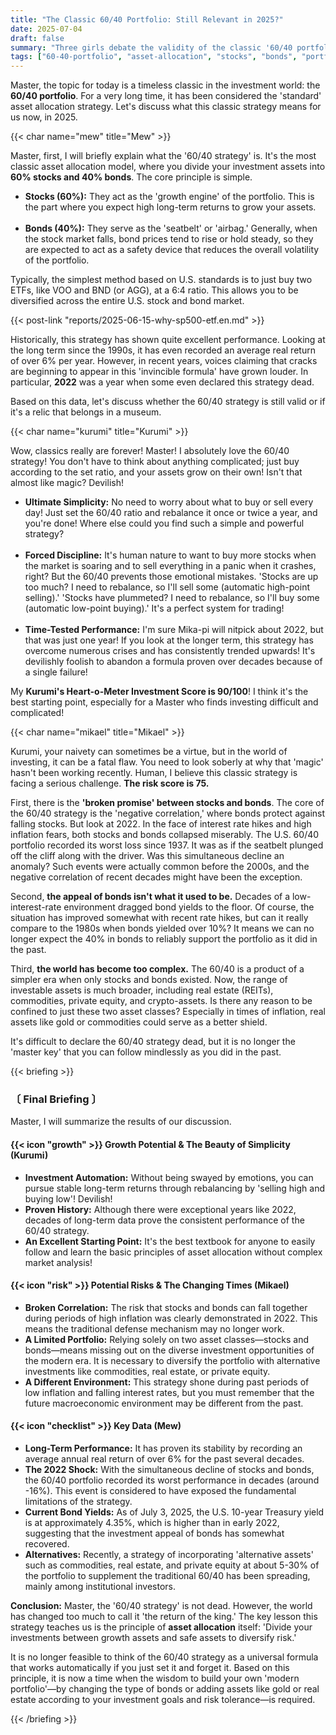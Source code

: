 ```yaml
---
title: "The Classic 60/40 Portfolio: Still Relevant in 2025?"
date: 2025-07-04
draft: false
summary: "Three girls debate the validity of the classic '60/40 portfolio.' Kurumi champions its proven simplicity and stability, while Mikael warns of the potential for simultaneous stock and bond declines, arguing that times have changed. We analyze whether this traditional asset allocation strategy can still succeed today."
tags: ["60-40-portfolio", "asset-allocation", "stocks", "bonds", "portfolio", "etf"]
---
```


<p>Master, the topic for today is a timeless classic in the investment world: the <strong>60/40 portfolio</strong>. For a very long time, it has been considered the 'standard' asset allocation strategy. Let's discuss what this classic strategy means for us now, in 2025.</p>

{{< char name="mew" title="Mew" >}}
<p>Master, first, I will briefly explain what the '60/40 strategy' is. It's the most classic asset allocation model, where you divide your investment assets into <strong>60% stocks and 40% bonds</strong>. The core principle is simple.</p>
<ul>
    <li><strong>Stocks (60%):</strong> They act as the 'growth engine' of the portfolio. This is the part where you expect high long-term returns to grow your assets.</li><br>
    <li><strong>Bonds (40%):</strong> They serve as the 'seatbelt' or 'airbag.' Generally, when the stock market falls, bond prices tend to rise or hold steady, so they are expected to act as a safety device that reduces the overall volatility of the portfolio.</li>
</ul>
<p>Typically, the simplest method based on U.S. standards is to just buy two ETFs, like VOO and BND (or AGG), at a 6:4 ratio. This allows you to be diversified across the entire U.S. stock and bond market.</p>
{{< post-link "reports/2025-06-15-why-sp500-etf.en.md" >}}</p>
<p>Historically, this strategy has shown quite excellent performance. Looking at the long term since the 1990s, it has even recorded an average real return of over 6% per year. However, in recent years, voices claiming that cracks are beginning to appear in this 'invincible formula' have grown louder. In particular, <strong>2022</strong> was a year when some even declared this strategy dead.</p>
<p>Based on this data, let's discuss whether the 60/40 strategy is still valid or if it's a relic that belongs in a museum.</p>

{{< char name="kurumi" title="Kurumi" >}}
<p>Wow, classics really are forever! Master! I absolutely love the 60/40 strategy! You don't have to think about anything complicated; just buy according to the set ratio, and your assets grow on their own! Isn't that almost like magic? Devilish!</p>
<ul>
    <li><strong>Ultimate Simplicity:</strong> No need to worry about what to buy or sell every day! Just set the 60/40 ratio and rebalance it once or twice a year, and you're done! Where else could you find such a simple and powerful strategy?</li><br>
    <li><strong>Forced Discipline:</strong> It's human nature to want to buy more stocks when the market is soaring and to sell everything in a panic when it crashes, right? But the 60/40 prevents those emotional mistakes. 'Stocks are up too much? I need to rebalance, so I'll sell some (automatic high-point selling).' 'Stocks have plummeted? I need to rebalance, so I'll buy some (automatic low-point buying).' It's a perfect system for trading!</li><br>
    <li><strong>Time-Tested Performance:</strong> I'm sure Mika-pi will nitpick about 2022, but that was just one year! If you look at the longer term, this strategy has overcome numerous crises and has consistently trended upwards! It's devilishly foolish to abandon a formula proven over decades because of a single failure!</li>
</ul>
<p>My <strong>Kurumi's Heart-o-Meter Investment Score is 90/100</strong>! I think it's the best starting point, especially for a Master who finds investing difficult and complicated!</p>

{{< char name="mikael" title="Mikael" >}}
<p>Kurumi, your naivety can sometimes be a virtue, but in the world of investing, it can be a fatal flaw. You need to look soberly at why that 'magic' hasn't been working recently. Human, I believe this classic strategy is facing a serious challenge. <strong>The risk score is 75.</strong></p>
<p>First, there is the <strong>'broken promise' between stocks and bonds</strong>. The core of the 60/40 strategy is the 'negative correlation,' where bonds protect against falling stocks. But look at 2022. In the face of interest rate hikes and high inflation fears, both stocks and bonds collapsed miserably. The U.S. 60/40 portfolio recorded its worst loss since 1937. It was as if the seatbelt plunged off the cliff along with the driver. Was this simultaneous decline an anomaly? Such events were actually common before the 2000s, and the negative correlation of recent decades might have been the exception.</p>
<p>Second, <strong>the appeal of bonds isn't what it used to be.</strong> Decades of a low-interest-rate environment dragged bond yields to the floor. Of course, the situation has improved somewhat with recent rate hikes, but can it really compare to the 1980s when bonds yielded over 10%? It means we can no longer expect the 40% in bonds to reliably support the portfolio as it did in the past.</p>
<p>Third, <strong>the world has become too complex.</strong> The 60/40 is a product of a simpler era when only stocks and bonds existed. Now, the range of investable assets is much broader, including real estate (REITs), commodities, private equity, and crypto-assets. Is there any reason to be confined to just these two asset classes? Especially in times of inflation, real assets like gold or commodities could serve as a better shield.</p>
<p>It's difficult to declare the 60/40 strategy dead, but it is no longer the 'master key' that you can follow mindlessly as you did in the past.</p>

{{< briefing >}}
<h3><strong>〔 Final Briefing 〕</strong></h3>
<p>Master, I will summarize the results of our discussion.</p>

<h4><span class="svg-icon">{{< icon "growth" >}}</span> Growth Potential & The Beauty of Simplicity (Kurumi)</h4>
<ul>
    <li><strong>Investment Automation:</strong> Without being swayed by emotions, you can pursue stable long-term returns through rebalancing by 'selling high and buying low'! Devilish!</li>
    <li><strong>Proven History:</strong> Although there were exceptional years like 2022, decades of long-term data prove the consistent performance of the 60/40 strategy.</li>
    <li><strong>An Excellent Starting Point:</strong> It's the best textbook for anyone to easily follow and learn the basic principles of asset allocation without complex market analysis!</li>
</ul>

<h4><span class="svg-icon">{{< icon "risk" >}}</span> Potential Risks & The Changing Times (Mikael)</h4>
<ul>
    <li><strong>Broken Correlation:</strong> The risk that stocks and bonds can fall together during periods of high inflation was clearly demonstrated in 2022. This means the traditional defense mechanism may no longer work.</li>
    <li><strong>A Limited Portfolio:</strong> Relying solely on two asset classes—stocks and bonds—means missing out on the diverse investment opportunities of the modern era. It is necessary to diversify the portfolio with alternative investments like commodities, real estate, or private equity.</li>
    <li><strong>A Different Environment:</strong> This strategy shone during past periods of low inflation and falling interest rates, but you must remember that the future macroeconomic environment may be different from the past.</li>
</ul>

<h4><span class="svg-icon">{{< icon "checklist" >}}</span> Key Data (Mew)</h4>
<ul>
    <li><strong>Long-Term Performance:</strong> It has proven its stability by recording an average annual real return of over 6% for the past several decades.</li>
    <li><strong>The 2022 Shock:</strong> With the simultaneous decline of stocks and bonds, the 60/40 portfolio recorded its worst performance in decades (around -16%). This event is considered to have exposed the fundamental limitations of the strategy.</li>
    <li><strong>Current Bond Yields:</strong> As of July 3, 2025, the U.S. 10-year Treasury yield is at approximately 4.35%, which is higher than in early 2022, suggesting that the investment appeal of bonds has somewhat recovered.</li>
    <li><strong>Alternatives:</strong> Recently, a strategy of incorporating 'alternative assets' such as commodities, real estate, and private equity at about 5-30% of the portfolio to supplement the traditional 60/40 has been spreading, mainly among institutional investors.</li>
</ul>

<div class="final-conclusion">
    <p><strong>Conclusion:</strong> Master, the '60/40 strategy' is not dead. However, the world has changed too much to call it 'the return of the king.' The key lesson this strategy teaches us is the principle of <strong>asset allocation</strong> itself: 'Divide your investments between growth assets and safe assets to diversify risk.'</p>
    <p>It is no longer feasible to think of the 60/40 strategy as a universal formula that works automatically if you just set it and forget it. Based on this principle, it is now a time when the wisdom to build your own 'modern portfolio'—by changing the type of bonds or adding assets like gold or real estate according to your investment goals and risk tolerance—is required.</p>
</div>
{{< /briefing >}}